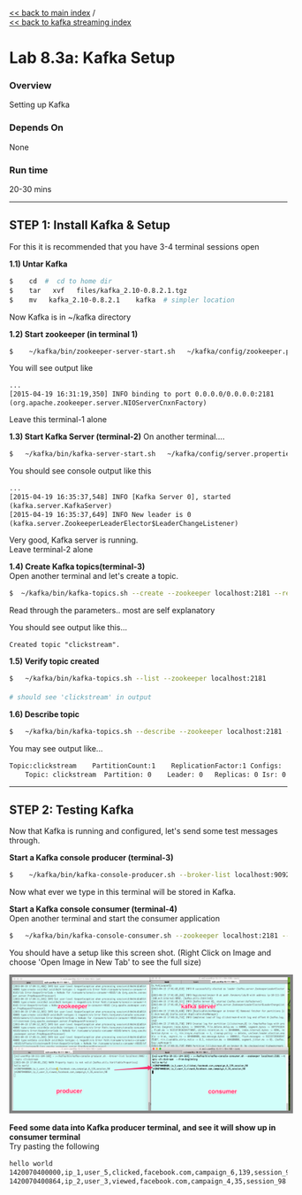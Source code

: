 [<< back to main index](../../README.md)  /  
[<< back to kafka streaming index](README.md)  

Lab 8.3a: Kafka Setup
=================

### Overview
Setting up Kafka

### Depends On 
None

### Run time
20-30 mins


-----------------------------
STEP 1: Install Kafka & Setup
-----------------------------
For this it is recommended that you have 3-4 terminal sessions open

**1.1) Untar Kafka**
```bash
$    cd  #  cd to home dir
$    tar   xvf   files/kafka_2.10-0.8.2.1.tgz
$    mv   kafka_2.10-0.8.2.1    kafka  # simpler location
```
Now Kafka is in   ~/kafka directory


**1.2)  Start zookeeper (in terminal 1)**
```bash
$    ~/kafka/bin/zookeeper-server-start.sh   ~/kafka/config/zookeeper.properties
```

You will see output like
```
...
[2015-04-19 16:31:19,350] INFO binding to port 0.0.0.0/0.0.0.0:2181 (org.apache.zookeeper.server.NIOServerCnxnFactory)
```
Leave this terminal-1 alone


**1.3) Start Kafka Server (terminal-2)**
On another terminal....
```bash
$   ~/kafka/bin/kafka-server-start.sh   ~/kafka/config/server.properties
```

You should see console output like this
```
...
[2015-04-19 16:35:37,548] INFO [Kafka Server 0], started (kafka.server.KafkaServer)
[2015-04-19 16:35:37,649] INFO New leader is 0 (kafka.server.ZookeeperLeaderElector$LeaderChangeListener)
```

Very good, Kafka server is running.  
Leave terminal-2 alone


**1.4) Create Kafka topics(terminal-3)**  
Open another terminal and let's create a topic.
```bash
$  ~/kafka/bin/kafka-topics.sh --create --zookeeper localhost:2181 --replication-factor 1 --partitions 1 --topic clickstream
```
Read through the parameters.. most are self explanatory

You should see output like this...
```
Created topic "clickstream".
```

**1.5) Verify topic created**
```bash
$   ~/kafka/bin/kafka-topics.sh --list --zookeeper localhost:2181

# should see 'clickstream' in output
```

**1.6) Describe topic**
```bash
$   ~/kafka/bin/kafka-topics.sh --describe --zookeeper localhost:2181 --topic clickstream
```

You may see output like...
```
Topic:clickstream    PartitionCount:1    ReplicationFactor:1 Configs:
    Topic: clickstream  Partition: 0    Leader: 0   Replicas: 0 Isr: 0
```


---------------------
STEP 2: Testing Kafka
----------------------
Now that Kafka is running and configured, let's send some test messages through.

**Start a Kafka console producer (terminal-3)**
```bash
$    ~/kafka/bin/kafka-console-producer.sh --broker-list localhost:9092 --topic clickstream
```

Now what ever we type in this terminal will be stored in Kafka.

**Start a Kafka console consumer (terminal-4)**   
Open another terminal and start the consumer application
```bash
$   ~/kafka/bin/kafka-console-consumer.sh --zookeeper localhost:2181 --topic clickstream  --from-beginning
```


You should have a setup like this screen shot.  (Right Click on Image and choose 'Open Image in New Tab' to see the full size)

<img src="../../images/8.3-kafka1.png" style="border: 5px solid grey; max-width:100%;"/>

**Feed some data into Kafka producer terminal,  and see it will show up in consumer terminal**  
Try pasting the following
```
hello world
1420070400000,ip_1,user_5,clicked,facebook.com,campaign_6,139,session_98
1420070400864,ip_2,user_3,viewed,facebook.com,campaign_4,35,session_98
```


